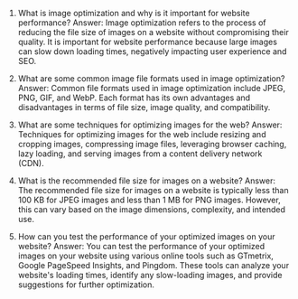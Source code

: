 1. What is image optimization and why is it important for website performance?
Answer: Image optimization refers to the process of reducing the file size of images on a website without compromising their quality. It is important for website performance because large images can slow down loading times, negatively impacting user experience and SEO.

2. What are some common image file formats used in image optimization?
Answer: Common file formats used in image optimization include JPEG, PNG, GIF, and WebP. Each format has its own advantages and disadvantages in terms of file size, image quality, and compatibility.

3. What are some techniques for optimizing images for the web?
Answer: Techniques for optimizing images for the web include resizing and cropping images, compressing image files, leveraging browser caching, lazy loading, and serving images from a content delivery network (CDN).

4. What is the recommended file size for images on a website?
Answer: The recommended file size for images on a website is typically less than 100 KB for JPEG images and less than 1 MB for PNG images. However, this can vary based on the image dimensions, complexity, and intended use.

5. How can you test the performance of your optimized images on your website?
Answer: You can test the performance of your optimized images on your website using various online tools such as GTmetrix, Google PageSpeed Insights, and Pingdom. These tools can analyze your website's loading times, identify any slow-loading images, and provide suggestions for further optimization.